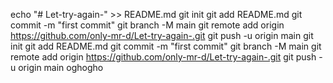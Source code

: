 echo "# Let-try-again-" >> README.md
git init
git add README.md
git commit -m "first commit"
git branch -M main
git remote add origin https://github.com/only-mr-d/Let-try-again-.git
git push -u origin main
git init
git add README.md
git commit -m "first commit"
git branch -M main
git remote add origin https://github.com/only-mr-d/Let-try-again-.git
git push -u origin main
oghogho
